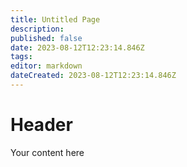```yaml
---
title: Untitled Page
description: 
published: false
date: 2023-08-12T12:23:14.846Z
tags: 
editor: markdown
dateCreated: 2023-08-12T12:23:14.846Z
---
```


# Header
Your content here